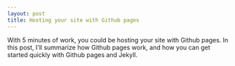 ```yaml
---
layout: post
title: Hosting your site with Github pages
---
```


With 5 minutes of work, you could be hosting your site with Github pages. In this post, I'll summarize how Github pages work, and how you can get started quickly with Github pages and Jekyll.
